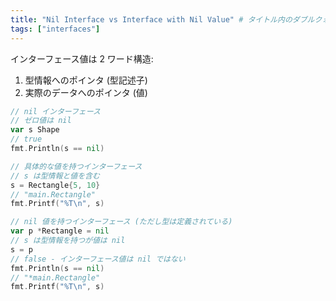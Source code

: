 ```yaml
---
title: "Nil Interface vs Interface with Nil Value" # タイトル内のダブルクォートをエスケープ
tags: ["interfaces"]
---
```


インターフェース値は 2 ワード構造:
1. 型情報へのポインタ (型記述子)
2. 実際のデータへのポインタ (値)

```go
// nil インターフェース
// ゼロ値は nil
var s Shape
// true
fmt.Println(s == nil)

// 具体的な値を持つインターフェース
// s は型情報と値を含む
s = Rectangle{5, 10}
// "main.Rectangle"
fmt.Printf("%T\n", s)

// nil 値を持つインターフェース (ただし型は定義されている)
var p *Rectangle = nil
// s は型情報を持つが値は nil
s = p
// false - インターフェース値は nil ではない
fmt.Println(s == nil)
// "*main.Rectangle"
fmt.Printf("%T\n", s)
```